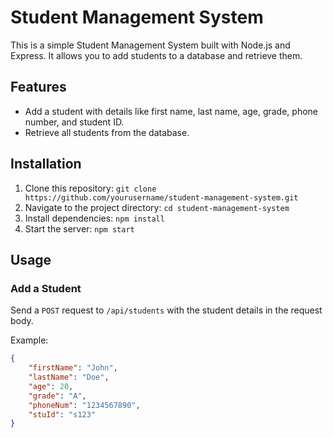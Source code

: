 # Student Management System

This is a simple Student Management System built with Node.js and Express. It allows you to add students to a database and retrieve them.

## Features

- Add a student with details like first name, last name, age, grade, phone number, and student ID.
- Retrieve all students from the database.

## Installation

1. Clone this repository: `git clone https://github.com/yourusername/student-management-system.git`
2. Navigate to the project directory: `cd student-management-system`
3. Install dependencies: `npm install`
4. Start the server: `npm start`

## Usage

### Add a Student

Send a `POST` request to `/api/students` with the student details in the request body.

Example:

```json
{
    "firstName": "John",
    "lastName": "Doe",
    "age": 20,
    "grade": "A",
    "phoneNum": "1234567890",
    "stuId": "s123"
}